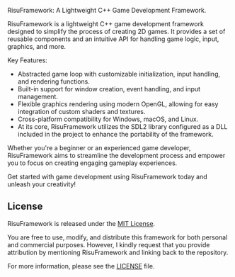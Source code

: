 RisuFramework: A Lightweight C++ Game Development Framework.

RisuFramework is a lightweight C++ game development framework designed to simplify the process of creating 2D games. It provides a set of reusable components and an intuitive API for handling game logic, input, graphics, and more.

Key Features:
- Abstracted game loop with customizable initialization, input handling, and rendering functions.
- Built-in support for window creation, event handling, and input management.
- Flexible graphics rendering using modern OpenGL, allowing for easy integration of custom shaders and textures.
- Cross-platform compatibility for Windows, macOS, and Linux.
- At its core, RisuFramework utilizes the SDL2 library configured as a DLL included in the project to enhance the portability of the framework.

Whether you're a beginner or an experienced game developer, RisuFramework aims to streamline the development process and empower you to focus on creating engaging gameplay experiences.

Get started with game development using RisuFramework today and unleash your creativity!

## License

RisuFramework is released under the [MIT License](https://opensource.org/licenses/MIT).

You are free to use, modify, and distribute this framework for both personal and commercial purposes. However, I kindly request that you provide attribution by mentioning RisuFramework and linking back to the repository.

For more information, please see the [LICENSE](LICENSE) file.
